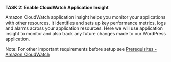 ﻿**TASK 2: Enable CloudWatch Application Insight**

Amazon CloudWatch application insight helps you monitor your applications with other resources. It identifies and sets up key performance metrics, logs and alarms across your application resources. Here we will use application insight to monitor and also track any future changes made to our WordPress application.


Note: For other important requirements before setup see [Prerequisites - Amazon CloudWatch](https://docs.aws.amazon.com/AmazonCloudWatch/latest/monitoring/appinsights-prereqs.html)


